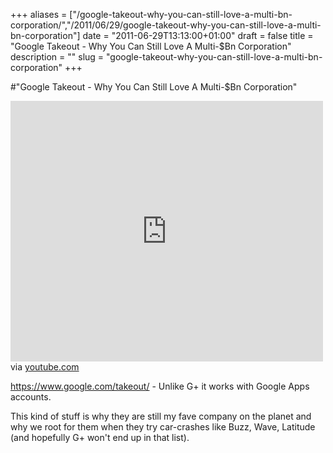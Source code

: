 +++
aliases = ["/google-takeout-why-you-can-still-love-a-multi-bn-corporation/","/2011/06/29/google-takeout-why-you-can-still-love-a-multi-bn-corporation"]
date = "2011-06-29T13:13:00+01:00"
draft = false
title = "Google Takeout - Why You Can Still Love A Multi-$Bn Corporation"
description = ""
slug = "google-takeout-why-you-can-still-love-a-multi-bn-corporation"
+++

#"Google Takeout - Why You Can Still Love A Multi-$Bn Corporation"


 <div class="posterous_bookmarklet_entry">
 <iframe allowfullscreen="true" src="http://www.youtube.com/embed/QP4NI5o-WUw" frameborder="0" height="417" width="500"></iframe>

<div class="posterous_quote_citation">via <a href="http://www.youtube.com/watch?v=QP4NI5o-WUw&amp;feature=player_embedded">youtube.com</a></div>
 <p><a href="https://www.google.com/takeout/">https://www.google.com/takeout/</a> - Unlike G+ it works with Google Apps accounts. 
</p><p>This kind of stuff is why they are still my fave company on the planet and why we root for them when they try car-crashes like Buzz, Wave, Latitude (and hopefully G+ won't end up in that list).</p></div>
 